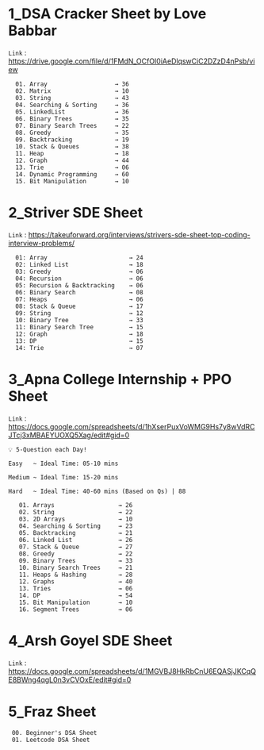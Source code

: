 # 1_DSA Cracker Sheet by Love Babbar

 ```Link``` : https://drive.google.com/file/d/1FMdN_OCfOI0iAeDlqswCiC2DZzD4nPsb/view

      01. Array                   → 36
      02. Matrix                  → 10
      03. String                  → 43
      04. Searching & Sorting     → 36
      05. LinkedList              → 36
      06. Binary Trees            → 35
      07. Binary Search Trees     → 22
      08. Greedy                  → 35
      09. Backtracking            → 19
      10. Stack & Queues          → 38
      11. Heap                    → 18
      12. Graph                   → 44
      13. Trie                    → 06
      14. Dynamic Programming     → 60
      15. Bit Manipulation        → 10

# 2_Striver SDE Sheet

 ```Link``` : https://takeuforward.org/interviews/strivers-sde-sheet-top-coding-interview-problems/

      01: Array                       → 24
      02: Linked List                 → 18
      03: Greedy                      → 06
      04: Recursion                   → 06
      05: Recursion & Backtracking    → 06
      06: Binary Search               → 08
      07: Heaps                       → 06
      08: Stack & Queue               → 17
      09: String                      → 12
      10: Binary Tree                 → 33
      11: Binary Search Tree          → 15
      12: Graph                       → 18
      13: DP                          → 15
      14: Trie                        → 07
      
  # 3_Apna College Internship + PPO Sheet
  
 ```Link``` : https://docs.google.com/spreadsheets/d/1hXserPuxVoWMG9Hs7y8wVdRCJTcj3xMBAEYUOXQ5Xag/edit#gid=0
 
 ```💡 5-Question each Day!```
 
 ``` Easy   ~ Ideal Time: 05-10 mins ```
 
 ``` Medium ~ Ideal Time: 15-20 mins ```
 
 ``` Hard   ~ Ideal Time: 40-60 mins (Based on Qs) | 88 ```
 
       01. Arrays                  → 26 
       02. String                  → 22
       03. 2D Arrays               → 10
       04. Searching & Sorting     → 23
       05. Backtracking            → 21
       06. Linked List             → 26
       07. Stack & Queue           → 27
       08. Greedy                  → 22
       09. Binary Trees            → 33
       10. Binary Search Trees     → 21
       11. Heaps & Hashing         → 28
       12. Graphs                  → 40
       13. Tries                   → 06
       14. DP                      → 54
       15. Bit Manipulation        → 10
       16. Segment Trees           → 06
       
 # 4_Arsh Goyel SDE Sheet
  ```Link``` : https://docs.google.com/spreadsheets/d/1MGVBJ8HkRbCnU6EQASjJKCqQE8BWng4qgL0n3vCVOxE/edit#gid=0
  
 # 5_Fraz Sheet
     00. Beginner's DSA Sheet
     01. Leetcode DSA Sheet
